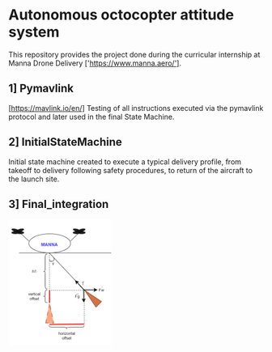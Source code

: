 # Autonomous octocopter attitude system

This repository provides the project done during the curricular internship at Manna Drone Delivery ['https://www.manna.aero/'].

## 1] Pymavlink 
[https://mavlink.io/en/]
Testing of all instructions executed via the pymavlink protocol and later used in the final State Machine.

## 2] InitialStateMachine

Initial state machine created to execute a typical delivery profile, from takeoff to delivery following safety procedures, to return of the aircraft to the launch site.

## 3] Final_integration

<img src="images/1.PNG" height=250>



